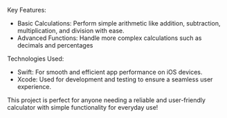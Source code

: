 Key Features:

- Basic Calculations: Perform simple arithmetic like addition, subtraction, multiplication, and division with ease.
- Advanced Functions: Handle more complex calculations such as decimals and percentages

Technologies Used:

- Swift: For smooth and efficient app performance on iOS devices.
- Xcode: Used for development and testing to ensure a seamless user experience.

This project is perfect for anyone needing a reliable and user-friendly calculator with simple functionality for everyday use!
